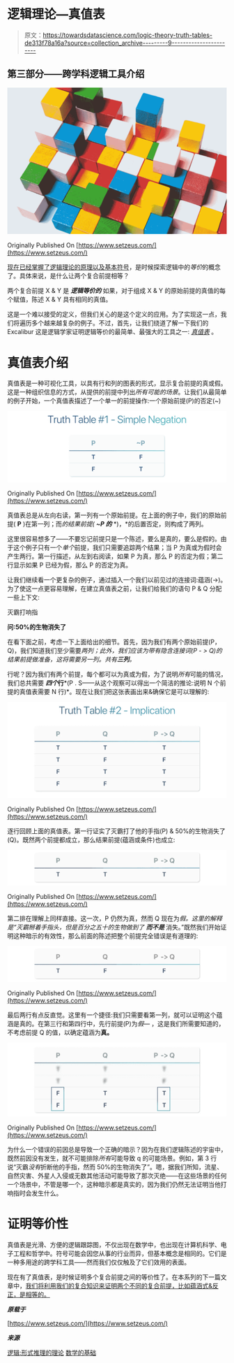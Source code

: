 # 逻辑理论—真值表

> 原文：<https://towardsdatascience.com/logic-theory-truth-tables-de313f78a16a?source=collection_archive---------9----------------------->

## 第三部分——跨学科逻辑工具介绍

![](img/7f8b0e2a77398d7ce5548d56d5c91601.png)

Originally Published On [https://www.setzeus.com/](https://www.setzeus.com/)

[现在已经掌握了逻辑理论的原理以及基本符号](https://medium.com/@jesus_notchrist/logic-theory-basic-notation-d8cf44cb297b)，是时候探索逻辑中的*等价*的概念了。具体来说，是什么让两个复合前提相等？

两个复合前提 X & Y 是 ***逻辑等价的*** 如果，对于组成 X & Y 的原始前提的真值的每个赋值，陈述 X & Y 具有相同的真值。

这是一个难以接受的定义，但我们关心的是这个定义的应用。为了实现这一点，我们将遍历多个越来越复杂的例子。不过，首先，让我们绕道了解一下我们的 Excalibur 这是逻辑学家证明逻辑等价的最简单、最强大的工具之一: [*真值表*](https://en.wikipedia.org/wiki/Truth_table) 。

# 真值表介绍

真值表是一种可视化工具，以具有行和列的图表的形式，显示复合前提的真或假。这是一种组织信息的方式，从提供的前提中列出*所有可能的场景*。让我们从最简单的例子开始，一个真值表描述了一个单一的前提操作:一个原始前提(P)的否定(~)

![](img/a6698831a6125dd1bfc4ca4f72a3c2e2.png)

Originally Published On [https://www.setzeus.com/](https://www.setzeus.com/)

真值表总是从左向右读，第一列有一个原始前提。在上面的例子中，我们的原始前提( **P** )在第一列；而*的结果前提(* ***~P 的*** *)，*的后置否定，则构成了两列。

这里很容易想多了——不要忘记前提只是一个陈述，要么是真的，要么是假的。由于这个例子只有一个*单个*前提，我们只需要追踪两个结果；当 P 为真或为假时会产生两行。第一行描述，从左到右阅读，如果 P 为真，那么 P 的否定为假；第二行显示如果 P 已经为假，那么 P 的否定为真。

让我们继续看一个更复杂的例子，通过插入一个我们以前见过的连接词:蕴涵(->)。为了使这一点更容易理解，在建立真值表之前，让我们给我们的语句 P & Q 分配一些上下文:

灭霸打响指

**问:50%的生物消失了**

在看下面之前，考虑一下上面给出的细节。首先，因为我们有两个原始前提(P，Q)，我们知道我们至少需要*两列；此外，我们应该为带有隐含连接词(P - > Q)的结果前提做准备，这将需要另一列。共有**三列**。*

行呢？因为我们有两个前提，每个都可以为真或为假，为了说明*所有*可能的情况，我们总共需要 ***四个*行***(P . S——从这个观察可以得出一个简洁的推论:说明 N 个前提的真值表需要 N 行)*。现在让我们把这张表画出来&确保它是可以理解的:

![](img/e9943f9a7431802fb75f56d46521f3bf.png)

Originally Published On [https://www.setzeus.com/](https://www.setzeus.com/)

逐行回顾上面的真值表。第一行证实了灭霸打了他的手指(P) & 50%的生物消失了(Q)。既然两个前提都成立，那么结果前提(蕴涵或条件)也成立:

![](img/686d1e1670dddcac27371513fa8839ab.png)

Originally Published On [https://www.setzeus.com/](https://www.setzeus.com/)

第二排在理解上同样直接。这一次，P 仍然为真，然而 Q 现在为*假。*这里的解释是“灭霸掰着手指头，但是百分之五十的生物*做到了* ***而不是*** 消失。”既然我们开始证明这种暗示的有效性，那么前面的陈述把整个前提完全错误是有道理的:

![](img/65bbf5ab94f1c807af86b58146366b54.png)

Originally Published On [https://www.setzeus.com/](https://www.setzeus.com/)

最后两行有点反直觉。这里有一个捷径:我们只需要看第一列，就可以证明这个蕴涵是真的。在第三行和第四行中，先行前提(P)为*假—* ，这是我们所需要知道的，不考虑前提 Q 的值，以确定蕴涵为**真。**

![](img/7e3e2a58a81281032299ddaade5d34de.png)

Originally Published On [https://www.setzeus.com/](https://www.setzeus.com/)

为什么一个错误的前因总是导致一个正确的暗示？因为在我们逻辑陈述的宇宙中，既然前因没有发生，就不可能排除*所有*可能导致 q 的可能场景。例如，第 3 行说“灭霸*没有*折断他的手指，然而 50%的生物消失了”。嗯，据我们所知，流星、自然灾害、外星人入侵或无数其他活动可能导致了那次灭绝——在这些场景的任何一个场景中，不管是哪一个，这种暗示都是真实的，因为我们仍然无法证明当他打响指时会发生什么。

# 证明等价性

真值表是光滑、方便的逻辑跟踪图，不仅出现在数学中，也出现在计算机科学、电子工程和哲学中。符号可能会因您从事的行业而异，但基本概念是相同的。它们是一种多用途的跨学科工具——然而我们仅仅触及了它们效用的表面。

现在有了真值表，是时候证明多个复合前提之间的等价性了。在本系列的下一篇文章中，[我们将利用我们的复合知识来证明两个不同的复合前提，比如蕴涵式&反正，是相等的。](https://medium.com/@jesus_notchrist/logic-theory-equivalency-f5251af2b549)

***原载于***

[https://www.setzeus.com/](https://www.setzeus.com/)

***来源***

[逻辑:形式推理的理论](https://amzn.to/31wqm0D)
[数学的基础](https://amzn.to/2H3rb9E)